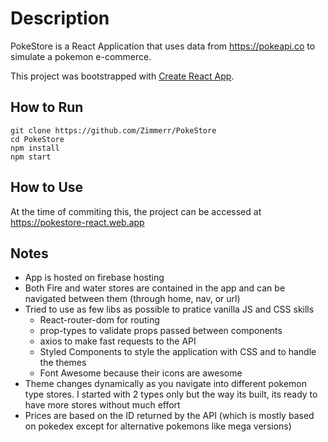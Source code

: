# Description

PokeStore is a React Application that uses data from  https://pokeapi.co to simulate a pokemon e-commerce.

This project was bootstrapped with [Create React App](https://github.com/facebook/create-react-app).

## How to Run

```
git clone https://github.com/Zimmerr/PokeStore
cd PokeStore
npm install
npm start
```

## How to Use

At the time of commiting this, the project can be accessed at https://pokestore-react.web.app


## Notes
  + App is hosted on firebase hosting
  + Both Fire and water stores are contained in the app and can be navigated between them (through home, nav, or url)
  + Tried to use as few libs as possible to pratice vanilla JS and CSS skills
    + React-router-dom for routing
    + prop-types to validate props passed between components
    + axios to make fast requests to the API
    + Styled Components to style the application with CSS and to handle the themes
    + Font Awesome because their icons are awesome
  + Theme changes dynamically as you navigate into different pokemon type stores. I started with 2 types only but the way its built, its ready to have more stores without much effort
  + Prices are based on the ID returned by the API (which is mostly based on pokedex except for alternative pokemons like mega versions)
